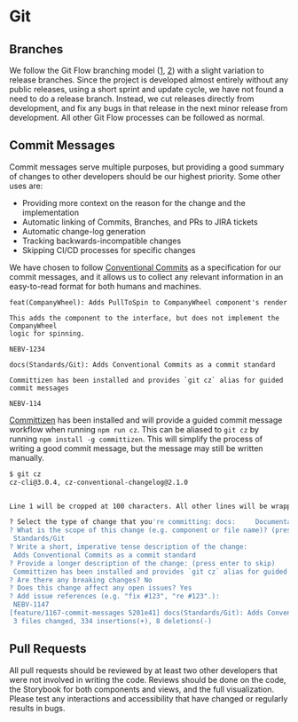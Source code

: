 # Git

## Branches

We follow the Git Flow branching model
([1](https://nvie.com/posts/a-successful-git-branching-model/), [2](https://www.atlassian.com/git/tutorials/comparing-workflows/gitflow-workflow))
with a slight variation to release branches. Since the project is developed
almost entirely without any public releases, using a short sprint and update
cycle, we have not found a need to do a release branch. Instead, we cut releases
directly from development, and fix any bugs in that release in the next minor
release from development. All other Git Flow processes can be followed as normal.

## Commit Messages

Commit messages serve multiple purposes, but providing a good summary of changes
to other developers should be our highest priority. Some other uses are:

* Providing more context on the reason for the change and the implementation
* Automatic linking of Commits, Branches, and PRs to JIRA tickets
* Automatic change-log generation
* Tracking backwards-incompatible changes
* Skipping CI/CD processes for specific changes

We have chosen to follow [Conventional Commits](https://www.conventionalcommits.org/)
as a specification for our commit messages, and it allows us to collect any
relevant information in an easy-to-read format for both humans and machines.

```
feat(CompanyWheel): Adds PullToSpin to CompanyWheel component's render

This adds the component to the interface, but does not implement the CompanyWheel
logic for spinning.

NEBV-1234
```

```
docs(Standards/Git): Adds Conventional Commits as a commit standard

Committizen has been installed and provides `git cz` alias for guided commit messages

NEBV-114
```

[Committizen](https://commitizen.github.io/cz-cli/) has been installed and will
provide a guided commit message workflow when running `npm run cz`. This can be
aliased to `git cz` by running `npm install -g committizen`. This will simplify
the process of writing a good commit message, but the message may still be written
manually.

```bash
$ git cz
cz-cli@3.0.4, cz-conventional-changelog@2.1.0


Line 1 will be cropped at 100 characters. All other lines will be wrapped after 100 characters.

? Select the type of change that you're committing: docs:     Documentation only changes
? What is the scope of this change (e.g. component or file name)? (press enter to skip)
 Standards/Git
? Write a short, imperative tense description of the change:
 Adds Conventional Commits as a commit standard
? Provide a longer description of the change: (press enter to skip)
 Committizen has been installed and provides `git cz` alias for guided commit messages
? Are there any breaking changes? No
? Does this change affect any open issues? Yes
? Add issue references (e.g. "fix #123", "re #123".):
 NEBV-1147
[feature/1167-commit-messages 5201e41] docs(Standards/Git): Adds Conventional Commits as a commit standard
 3 files changed, 334 insertions(+), 8 deletions(-)
```

## Pull Requests

All pull requests should be reviewed by at least two other developers that were
not involved in writing the code. Reviews should be done on the code, the
Storybook for both components and views, and the full visualization. Please test
any interactions and accessibility that have changed or regularly results in bugs.
